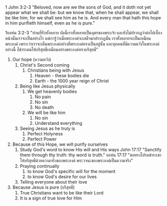 1 John 3:2-3 "Beloved, now are we the sons of God, and it doth not yet appear what we shall be: but we know that, when he shall appear, we shall be like him; for we shall see him as he is. And every man that hath this hope in him purifieth himself, even as he is pure."

1ยอห์น 3:2-3 "ท่านที่รักทั้งหลาย บัดนี้เราทั้งหลายเป็นบุตรของพระเจ้า และยังไม่ปรากฏว่าต่อไปเบื้องหน้านั้นเราจะเป็นอย่างไร แต่เรารู้ว่าเมื่อพระองค์จะเสด็จมาปรากฏนั้น เราทั้งหลายจะเป็นเหมือนพระองค์ เพราะว่าเราจะเห็นพระองค์อย่างที่พระองค์ทรงเป็นอยู่นั้น และทุกคนที่มีความหวังในพระองค์อย่างนี้ ก็ชำระตนให้บริสุทธิ์เหมือนอย่างพระองค์ทรงบริสุทธิ์"

1. Our hope (ความหวัง)
   1. Christ's Second coming
      1. Christians being with Jesus
         1. Heaven - these bodies die
         2. Earth - the 1000 year reign of Christ
   2. Being like Jesus physically
      1. We get heavenly bodies
         1. No pain
         2. No sin
         3. No death
      2. We will be like him
         1. No sin
         2. Understand everything
   3. Seeing Jesus as he truly is
      1. Perfect Holyness
      2. Perfect Power
2. Because of this Hope, we will purify ourselves
   1. Study God's word to know His will and His ways
      John 17:17 "Sanctify them through thy truth: thy word is truth."
      ยอห์น 17:17 "ขอทรงโปรดชำระเขาให้บริสุทธิ์ด้วยความจริงของพระองค์ พระวจนะของพระองค์เป็นความจริง"
   2. Praying continually
      1. to know God's specific will for the moment
      2. to know God's desire for our lives
   3. Telling everyone about their love
3. Because Jesus is pure (บริสุทธิ์)
   1. True Christians want to be like their Lord
   2. It is a sign of true love for Him